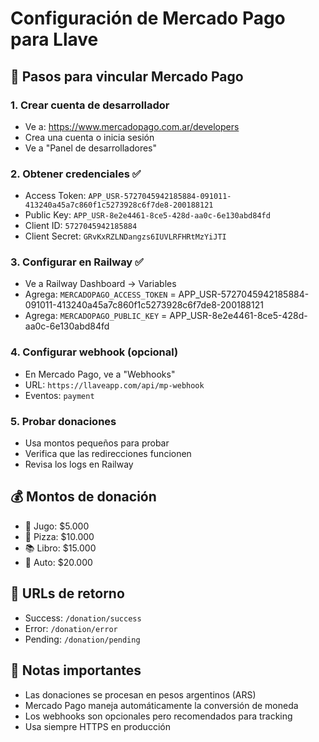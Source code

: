 # Configuración de Mercado Pago para Llave

## 🚀 Pasos para vincular Mercado Pago

### 1. Crear cuenta de desarrollador
- Ve a: https://www.mercadopago.com.ar/developers
- Crea una cuenta o inicia sesión
- Ve a "Panel de desarrolladores"

### 2. Obtener credenciales ✅
- Access Token: `APP_USR-5727045942185884-091011-413240a45a7c860f1c5273928c6f7de8-200188121`
- Public Key: `APP_USR-8e2e4461-8ce5-428d-aa0c-6e130abd84fd`
- Client ID: `5727045942185884`
- Client Secret: `GRvKxRZLNDangzs6IUVLRFHRtMzYiJTI`

### 3. Configurar en Railway ✅
- Ve a Railway Dashboard → Variables
- Agrega: `MERCADOPAGO_ACCESS_TOKEN` = APP_USR-5727045942185884-091011-413240a45a7c860f1c5273928c6f7de8-200188121
- Agrega: `MERCADOPAGO_PUBLIC_KEY` = APP_USR-8e2e4461-8ce5-428d-aa0c-6e130abd84fd

### 4. Configurar webhook (opcional)
- En Mercado Pago, ve a "Webhooks"
- URL: `https://llaveapp.com/api/mp-webhook`
- Eventos: `payment`

### 5. Probar donaciones
- Usa montos pequeños para probar
- Verifica que las redirecciones funcionen
- Revisa los logs en Railway

## 💰 Montos de donación
- 🧃 Jugo: $5.000
- 🍕 Pizza: $10.000
- 📚 Libro: $15.000
- 🚗 Auto: $20.000

## 🔧 URLs de retorno
- Success: `/donation/success`
- Error: `/donation/error`
- Pending: `/donation/pending`

## 📝 Notas importantes
- Las donaciones se procesan en pesos argentinos (ARS)
- Mercado Pago maneja automáticamente la conversión de moneda
- Los webhooks son opcionales pero recomendados para tracking
- Usa siempre HTTPS en producción
